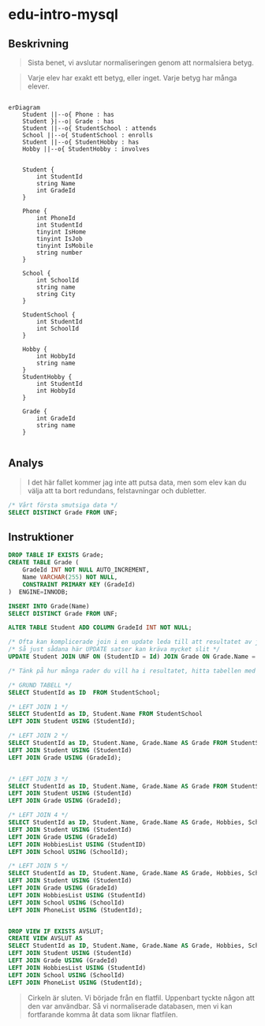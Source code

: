 # edu-intro-mysql

## Beskrivning 

> Sista benet, vi avslutar normaliseringen genom att normalsiera betyg.

> Varje elev har exakt ett betyg, eller inget. Varje betyg har många elever.
 
```mermaid

erDiagram
    Student ||--o{ Phone : has
    Student }|--o| Grade : has
    Student ||--o{ StudentSchool : attends
    School ||--o{ StudentSchool : enrolls
    Student ||--o{ StudentHobby : has
    Hobby ||--o{ StudentHobby : involves
    
    
    Student {
        int StudentId
        string Name
        int GradeId
    }
    
    Phone {
        int PhoneId
        int StudentId
        tinyint IsHome 
        tinyint IsJob
        tinyint IsMobile
        string number
    }
    
    School {
        int SchoolId
        string name
        string City
    }
    
    StudentSchool {
        int StudentId
        int SchoolId
    }
    
    Hobby {
        int HobbyId
        string name
    }
    StudentHobby {
        int StudentId
        int HobbyId
    }
    
    Grade {
        int GradeId
        string name
    }
    
```

## Analys

> I det här fallet kommer jag inte att putsa data, men som elev kan du välja att ta bort redundans, felstavningar och dubletter.
```sql
/* Vårt första smutsiga data */
SELECT DISTINCT Grade FROM UNF;
```

## Instruktioner

```sql
DROP TABLE IF EXISTS Grade;
CREATE TABLE Grade (
    GradeId INT NOT NULL AUTO_INCREMENT,
    Name VARCHAR(255) NOT NULL,
    CONSTRAINT PRIMARY KEY (GradeId)
)  ENGINE=INNODB;

INSERT INTO Grade(Name) 
SELECT DISTINCT Grade FROM UNF;

ALTER TABLE Student ADD COLUMN GradeId INT NOT NULL;

/* Ofta kan komplicerade join i en update leda till att resultatet av join får skrivskydd */
/* Så just sådana här UPDATE satser kan kräva mycket slit */
UPDATE Student JOIN UNF ON (StudentID = Id) JOIN Grade ON Grade.Name = UNF.Grade SET  Student.GradeId =  Grade.GradeId;

/* Tänk på hur många rader du vill ha i resultatet, hitta tabellen med så många rader, lägg till nya tabeller med LEFT JOIN hela tiden, och du kommer att sluta med rätt antal rader */

/* GRUND TABELL */
SELECT StudentId as ID  FROM StudentSchool;

/* LEFT JOIN 1 */
SELECT StudentId as ID, Student.Name FROM StudentSchool 
LEFT JOIN Student USING (StudentId);

/* LEFT JOIN 2 */
SELECT StudentId as ID, Student.Name, Grade.Name AS Grade FROM StudentSchool
LEFT JOIN Student USING (StudentId)
LEFT JOIN Grade USING (GradeId);


/* LEFT JOIN 3 */
SELECT StudentId as ID, Student.Name, Grade.Name AS Grade FROM StudentSchool
LEFT JOIN Student USING (StudentId)
LEFT JOIN Grade USING (GradeId);

/* LEFT JOIN 4 */
SELECT StudentId as ID, Student.Name, Grade.Name AS Grade, Hobbies, School.Name AS School, City FROM StudentSchool
LEFT JOIN Student USING (StudentId)
LEFT JOIN Grade USING (GradeId)
LEFT JOIN HobbiesList USING (StudentID)
LEFT JOIN School USING (SchoolId);

/* LEFT JOIN 5 */
SELECT StudentId as ID, Student.Name, Grade.Name AS Grade, Hobbies, School.Name AS School, City, Numbers FROM StudentSchool
LEFT JOIN Student USING (StudentId)
LEFT JOIN Grade USING (GradeId)
LEFT JOIN HobbiesList USING (StudentId)
LEFT JOIN School USING (SchoolId)
LEFT JOIN PhoneList USING (StudentId);


DROP VIEW IF EXISTS AVSLUT;
CREATE VIEW AVSLUT AS
SELECT StudentId as ID, Student.Name, Grade.Name AS Grade, Hobbies, School.Name AS School, City, Numbers FROM StudentSchool
LEFT JOIN Student USING (StudentId)
LEFT JOIN Grade USING (GradeId)
LEFT JOIN HobbiesList USING (StudentId)
LEFT JOIN School USING (SchoolId)
LEFT JOIN PhoneList USING (StudentId);
```
> Cirkeln är sluten. Vi började från en flatfil. Uppenbart tyckte någon att den var användbar. Så vi normaliserade databasen, men vi kan fortfarande komma åt data som liknar flatfilen.

